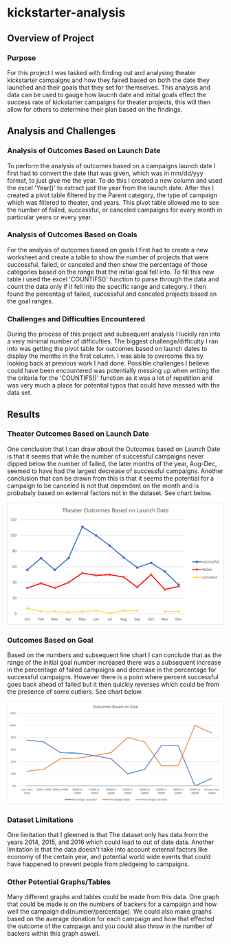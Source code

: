 # kickstarter-analysis

## Overview of Project

### Purpose
For this project I was tasked with finding out and analysing theater
kickstarter campaigns and how they faired based on both the date they launched and their goals that they set for themselves. This analysis and data can be used to gauge how laucnh date and initial goals effect the success rate of kickstarter campaigns for theater projects, this will then allow for others to determine their plan based on the findings.

## Analysis and Challenges

### Analysis of Outcomes Based on Launch Date
To perform the analysis of outcomes based on a campaigns launch date I first had to convert the date that was given, which was in mm/dd/yyy format, to just give me the year. To do this I created a new column and used the excel 'Year()' to extract just the year from the launch date. After this I created a pivot table filtered by the Parent category, the type of campaign which was filtered to theater, and years. This pivot table allowed me to see the number of failed, successful, or canceled campaigns for every month in particular years or every year. 
### Analysis of Outcomes Based on Goals
For the analysis of outcomes based on goals I first had to create a new worksheet and create a table  to show the number of projects that were successful, failed, or canceled and then show the percentage of those categories based on the range that the initial goal fell into. To fill this new table i used the excel 'COUNTIFS()' function to parse through the data and count the data only if it fell into the specific range and category. I then found the percentag of failed, successful and canceled projects based on the goal ranges.
### Challenges and Difficulties Encountered
During the process of this project and subsequent analysis I luckily ran into a very minimal number of difficulties. The biggest challenge/difficulty I ran into was getting the pivot table for outcomes based on launch dates to display the months in the first column. I was able to overcome this by looking back at previous work I had done. Possible challenges I believe could have been encountered was potentially messing up when writing the the criteria for the 'COUNTIFS()' function as it was a lot of repetition and was very much a place for potential typos that could have messed with the data set.
## Results
### Theater Outcomes Based on Launch Date
One conclusion that I can draw about the Outcomes based on Launch Date is that it seems that while the number of successful campaigns never dipped below the number of failed, the later months of the year, Aug-Dec, seemed to have had the largest decrease of successful campaigns. Another conclusion that can be drawn from this is that it seems the potential for a campaign to be canceled is not that dependent on the month and is probabaly based on external factors not in the dataset. See chart below.

![alt text](https://github.com/Cdonovan87/kickstarter-analysis/blob/main/Resources/Theater_Outcomes_vs_Launch.png)

### Outcomes Based on Goal
Based on the numbers and subsequent line chart I can conclude that as the range of the initial goal number increased there was a subsequent increase in the percentage of failed campaigns and decrease in the percentage for successful campaigns. However there is a point where percent successful goes back ahead of failed but it then quickly reverses which could be from the presence of some outliers. See chart below.

![alt text](https://github.com/Cdonovan87/kickstarter-analysis/blob/main/Resources/Outcomes_vs_Goals.png)

### Dataset Limitations
One limitation that I gleemed is that The dataset only has data from the years 2014, 2015, and 2016 which could lead to out of date data. Another limitation is that the data doesn't take into account external factors like economy of the certain year, and potential world wide events that could have happened to prevent people from pledgeing to campaigns.
### Other Potential Graphs/Tables
Many different graphs and tables could be made from this data. One graph that could be made is on the numbers of backers for a campaign and how well the campaign did(number/percentage). We could also make graphs based on the average donation for each campaign and how that effected the outcome of the campaign and you could also throw in the number of backers within this graph aswell. 
